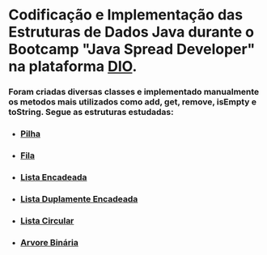 # Codificação e Implementação das Estruturas de Dados Java durante o Bootcamp "Java Spread Developer" na plataforma [DIO](https://www.dio.me/).

### Foram criadas diversas classes e implementado manualmente os metodos mais utilizados como add, get, remove, isEmpty e toString. Segue as estruturas estudadas:

- ### [Pilha](https://github.com/Prandera/Estrutura-de-Dados-Pilha-Java-Spread-Dio)
- ### [Fila](https://github.com/Prandera/Estrutura-de-Dados-Fila-Java-Spread-Dio)
- ### [Lista Encadeada](https://github.com/Prandera/Estrutura-de-Dados-ListaEncadeada-Java-Spread-Dio)
- ### [Lista Duplamente Encadeada](https://github.com/Prandera/Estrutura-de-Dados-ListaDuplamenteEncadeada-Java-Spread-Dio)
- ### [Lista Circular](https://github.com/Prandera/Estrutura-de-Dados-ListaCircular-Java-Spread-Dio)
- ### [Arvore Binária](https://github.com/Prandera/Estrutura-de-Dados-ArvoreBinaria-Java-Spread-Dio)
